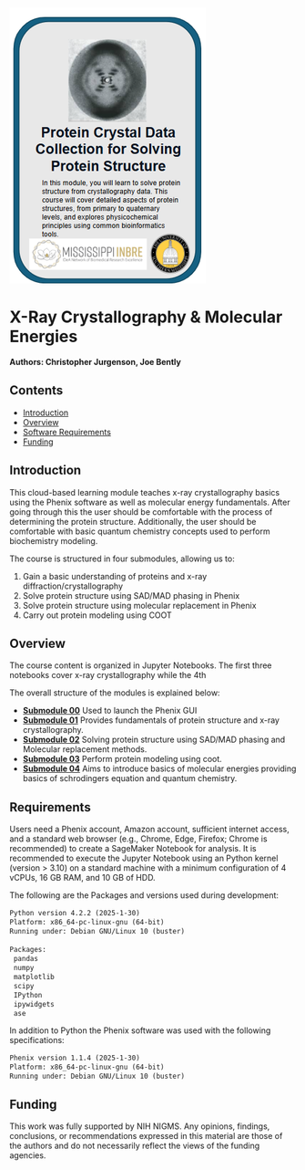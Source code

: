 ![course card](images/MS-course-card.png)

# X-Ray Crystallography & Molecular Energies
**Authors: Christopher Jurgenson, Joe Bently**

## Contents

+ [Introduction](#introduction)
+ [Overview](#overview)
+ [Software Requirements](#software-requirements)
+ [Funding](#funding)

## Introduction

This cloud-based learning module teaches x-ray crystallography basics using the Phenix software as well as molecular energy fundamentals. After going through this the user should be comfortable with the process of determining the protein structure. Additionally, the user should be comfortable with basic quantum chemistry concepts used to perform biochemistry modeling.

The course is structured in four submodules, allowing us to:
1. Gain a basic understanding of proteins and x-ray diffraction/crystallography
2. Solve protein structure using SAD/MAD phasing in Phenix
3. Solve protein structure using molecular replacement in Phenix
4. Carry out protein modeling using COOT


## Overview

The course content is organized in Jupyter Notebooks. The first three notebooks cover x-ray crystallography while the 4th 

The overall structure of the modules is explained below:

+ [**Submodule 00**](./Submodule_0_Phenix.ipynb) Used to launch the Phenix GUI
+ [**Submodule 01**](./Submodule_1_protein_crystallography_background.ipynb) Provides fundamentals of protein structure and x-ray crystallography. 
+ [**Submodule 02**](./submodule_2_solving_protein_structure.ipynb)  Solving protein structure using SAD/MAD phasing and Molecular replacement methods.
+ [**Submodule 03**](./Submodule_3_protein_modeling_COOT.ipynb) Perform protein modeling using coot. 
+ [**Submodule 04**](./Submodule_4_molecular_interactions.ipynb) Aims to introduce basics of molecular energies providing basics of schrodingers equation and quantum chemistry. 
## Requirements
Users need a Phenix account, Amazon account, sufficient internet access, and a standard web browser (e.g., Chrome, Edge, Firefox; Chrome is recommended) to create a SageMaker Notebook for analysis.  It is recommended to execute the Jupyter Notebook using an Python kernel (version > 3.10) on a standard machine with a minimum configuration of 4 vCPUs, 16 GB RAM, and 10 GB of HDD.

The following are the Packages and versions used during development:

```
Python version 4.2.2 (2025-1-30)
Platform: x86_64-pc-linux-gnu (64-bit)
Running under: Debian GNU/Linux 10 (buster)

Packages:
 pandas
 numpy 
 matplotlib
 scipy
 IPython
 ipywidgets
 ase

```

In addition to Python the Phenix software was used with the following specifications:

```
Phenix version 1.1.4 (2025-1-30)
Platform: x86_64-pc-linux-gnu (64-bit)
Running under: Debian GNU/Linux 10 (buster)

```

## Funding

This work was fully supported by NIH NIGMS. Any opinions, findings, conclusions, or recommendations expressed in this material are those of the authors and do not necessarily reflect the views of the funding agencies.


